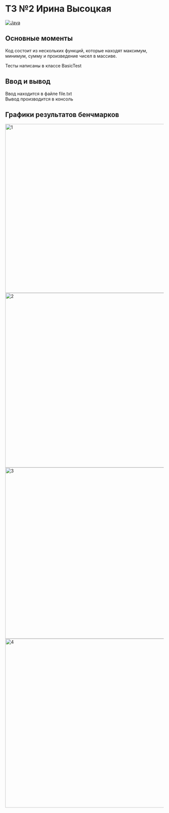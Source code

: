 # ТЗ №2 Ирина Высоцкая

[![Java](https://github.com/araplatonov/tz2/actions/workflows/github-actions.yml/badge.svg)](https://github.com/araplatonov/tz2/actions/workflows/github-actions.yml)

## Основные моменты 
Код состоит из нескольких функций, которые находят максимум, минимум, сумму и произведение чисел в массиве. 

Тесты написаны в классе BasicTest

## Ввод и вывод
Ввод находится в файле file.txt \
Вывод производится в консоль

## Графики результатов бенчмарков

<img src="https://i.ibb.co/7rpFY4j/1.jpg" alt="1" width="1029" height="656" data-is360="0" data-load="full" class="cursor-zoom-in" style="width: 844px; height: 538.06px; display: block;">

<img src="https://i.ibb.co/T8LgJfZ/2.jpg" alt="2" width="1001" height="659" data-is360="0" data-load="full" class="cursor-zoom-in" style="width: 844px; height: 555.64px; display: block;">

<img src="https://i.ibb.co/dJtpCsJ/3.jpg" alt="3" width="1007" height="650" data-is360="0" data-load="full" class="cursor-zoom-in" style="width: 844px; height: 544.786px; display: block;">

<img src="https://i.ibb.co/jkLztvm/4.jpg" alt="4" width="1017" height="648" data-is360="0" data-load="full" class="cursor-zoom-in" style="width: 844px; height: 537.77px; display: block;">
